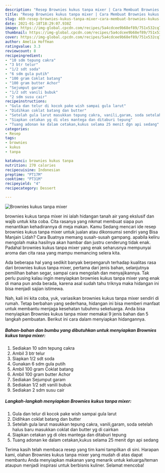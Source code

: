 ```yaml
---
description: "Resep Brownies kukus tanpa mixer | Cara Membuat Brownies kukus tanpa mixer Yang Menggugah Selera"
title: "Resep Brownies kukus tanpa mixer | Cara Membuat Brownies kukus tanpa mixer Yang Menggugah Selera"
slug: 469-resep-brownies-kukus-tanpa-mixer-cara-membuat-brownies-kukus-tanpa-mixer-yang-menggugah-selera
date: 2021-01-18T18:29:07.938Z
image: https://img-global.cpcdn.com/recipes/5a4cdcee9b68ef89/751x532cq70/brownies-kukus-tanpa-mixer-foto-resep-utama.jpg
thumbnail: https://img-global.cpcdn.com/recipes/5a4cdcee9b68ef89/751x532cq70/brownies-kukus-tanpa-mixer-foto-resep-utama.jpg
cover: https://img-global.cpcdn.com/recipes/5a4cdcee9b68ef89/751x532cq70/brownies-kukus-tanpa-mixer-foto-resep-utama.jpg
author: Amelia Hoffman
ratingvalue: 3.3
reviewcount: 8
recipeingredient:
- "10 sdm tepung cakra"
- "3 btr telur"
- "1/2 sdt soda"
- "6 sdm gula putih"
- "100 gram Coklat batang"
- "100 gram butter Achor"
- "Sejumput garam"
- "1/2 sdt vanili bubuk"
- "2 sdm susu cair"
recipeinstructions:
- "Gula dan telur di kocok pake wish sampai gula larut"
- "Didihkan coklat batang dan butter"
- "Setelah gula larut masukkan tepung cakra, vanili,garam, soda setelah halus baru masukkan coklat dan butter yg di cairkan"
- "Siapkan cetakan yg di oles mantega dan ditaburi tepung"
- "Tuang adonan ke dalam cetakan,kukus selama 25 menit dgn api sedang"
categories:
- Resep
tags:
- brownies
- kukus
- tanpa

katakunci: brownies kukus tanpa 
nutrition: 270 calories
recipecuisine: Indonesian
preptime: "PT17M"
cooktime: "PT31M"
recipeyield: "4"
recipecategory: Dessert

---
```



![Brownies kukus tanpa mixer](https://img-global.cpcdn.com/recipes/5a4cdcee9b68ef89/751x532cq70/brownies-kukus-tanpa-mixer-foto-resep-utama.jpg)


brownies kukus tanpa mixer ini ialah hidangan tanah air yang ekslusif dan wajib untuk kita coba. Cita rasanya yang nikmat membuat siapa pun menantikan kehadirannya di meja makan.
Kamu Sedang mencari ide resep brownies kukus tanpa mixer untuk jualan atau dikonsumsi sendiri yang Bisa Manjain Lidah? Cara Buatnya memang susah-susah gampang. apabila keliru mengolah maka hasilnya akan hambar dan justru cenderung tidak enak. Padahal brownies kukus tanpa mixer yang enak seharusnya mempunyai aroma dan cita rasa yang mampu memancing selera kita.

Ada beberapa hal yang sedikit banyak berpengaruh terhadap kualitas rasa dari brownies kukus tanpa mixer, pertama dari jenis bahan, selanjutnya pemilihan bahan segar, sampai cara mengolah dan menyajikannya. Tak perlu pusing kalau ingin menyiapkan brownies kukus tanpa mixer yang enak di mana pun anda berada, karena asal sudah tahu triknya maka hidangan ini bisa menjadi sajian istimewa.




Nah, kali ini kita coba, yuk, variasikan brownies kukus tanpa mixer sendiri di rumah. Tetap berbahan yang sederhana, hidangan ini bisa memberi manfaat untuk membantu menjaga kesehatan tubuhmu sekeluarga. Anda bisa menyiapkan Brownies kukus tanpa mixer memakai 9 jenis bahan dan 5 langkah pembuatan. Berikut ini cara dalam menyiapkan hidangannya.

<!--inarticleads1-->

##### Bahan-bahan dan bumbu yang dibutuhkan untuk menyiapkan Brownies kukus tanpa mixer:

1. Sediakan 10 sdm tepung cakra
1. Ambil 3 btr telur
1. Siapkan 1/2 sdt soda
1. Gunakan 6 sdm gula putih
1. Ambil 100 gram Coklat batang
1. Ambil 100 gram butter Achor
1. Sediakan Sejumput garam
1. Sediakan 1/2 sdt vanili bubuk
1. Sediakan 2 sdm susu cair




<!--inarticleads2-->

##### Langkah-langkah menyiapkan Brownies kukus tanpa mixer:

1. Gula dan telur di kocok pake wish sampai gula larut
1. Didihkan coklat batang dan butter
1. Setelah gula larut masukkan tepung cakra, vanili,garam, soda setelah halus baru masukkan coklat dan butter yg di cairkan
1. Siapkan cetakan yg di oles mantega dan ditaburi tepung
1. Tuang adonan ke dalam cetakan,kukus selama 25 menit dgn api sedang




Terima kasih telah membaca resep yang tim kami tampilkan di sini. Harapan kami, olahan Brownies kukus tanpa mixer yang mudah di atas dapat membantu Anda menyiapkan makanan yang menarik untuk keluarga/teman ataupun menjadi inspirasi untuk berbisnis kuliner. Selamat mencoba!
